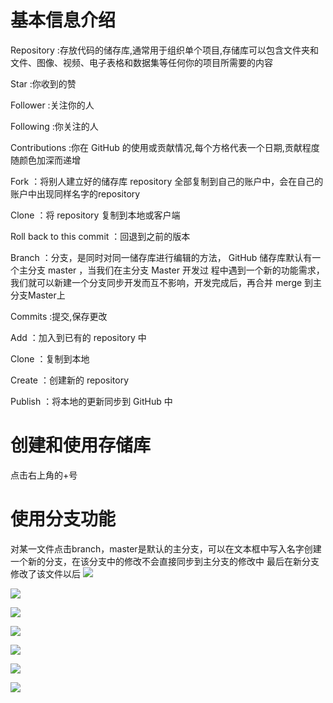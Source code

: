 # 基本信息介绍

Repository :存放代码的储存库,通常用于组织单个项目,存储库可以包含文件夹和文件、图像、视频、电子表格和数据集等任何你的项目所需要的内容

Star :你收到的赞

Follower :关注你的人

Following :你关注的人

Contributions :你在 GitHub 的使用或贡献情况,每个方格代表一个日期,贡献程度随颜色加深而递增

Fork ：将别人建立好的储存库 repository 全部复制到自己的账户中，会在自己的账户中出现同样名字的repository

Clone ：将 repository 复制到本地或客户端

Roll back to this commit ：回退到之前的版本

Branch ：分支，是同时对同一储存库进行编辑的方法， GitHub 储存库默认有一个主分支 master ，当我们在主分支 Master 开发过
程中遇到一个新的功能需求，我们就可以新建一个分支同步开发而互不影响，开发完成后，再合并 merge 到主分支Master上

Commits :提交,保存更改

Add ：加入到已有的 repository 中

Clone ：复制到本地

Create ：创建新的 repository

Publish ：将本地的更新同步到 GitHub 中

# 创建和使用存储库
点击右上角的+号

# 使用分支功能
对某一文件点击branch，master是默认的主分支，可以在文本框中写入名字创建一个新的分支，在该分支中的修改不会直接同步到主分支的修改中
最后在新分支修改了该文件以后
![](/picture_src/p1.png)

![](/picture_src/p2.png)

![](/picture_src/p3.png)

![](/picture_src/p4.png)

![](/picture_src/p5.png)

![](/picture_src/p6.png)

![](/picture_src/p7.png)

